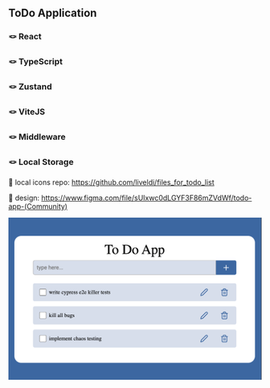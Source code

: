 ## ToDo Application
### 🪢 React
### 🪢 TypeScript
### 🪢 Zustand
### 🪢 ViteJS
### 🪢 Middleware
### 🪢 Local Storage

🌱 local icons repo: https://github.com/liveldi/files_for_todo_list

🌱 design: https://www.figma.com/file/sUIxwc0dLGYF3F86mZVdWf/todo-app-(Community)


<img src='public/example.png'>
